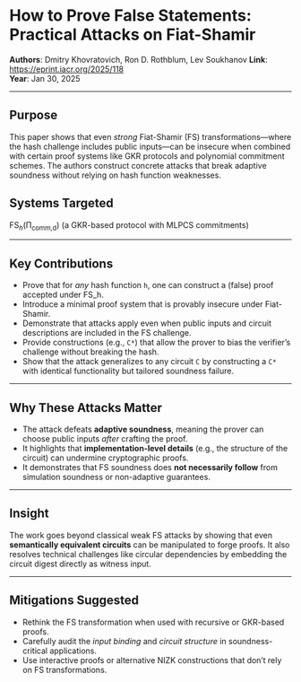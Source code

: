 # How to Prove False Statements: Practical Attacks on Fiat-Shamir

**Authors**: Dmitry Khovratovich, Ron D. Rothblum, Lev Soukhanov
**Link**: https://eprint.iacr.org/2025/118  
**Year**: Jan 30, 2025

---

## Purpose

This paper shows that even *strong* Fiat-Shamir (FS) transformations—where the hash challenge includes public inputs—can be insecure when combined with certain proof systems like GKR protocols and polynomial commitment schemes. The authors construct concrete attacks that break adaptive soundness without relying on hash function weaknesses.

## Systems Targeted

$\text{FS}_h(\text{Π}_\text{comm,d})$ (a GKR-based protocol with MLPCS commitments)

---

## Key Contributions

- Prove that for *any* hash function `h`, one can construct a (false) proof accepted under FS_h.
- Introduce a minimal proof system that is provably insecure under Fiat-Shamir.
- Demonstrate that attacks apply even when public inputs and circuit descriptions are included in the FS challenge.
- Provide constructions (e.g., `C*`) that allow the prover to bias the verifier’s challenge without breaking the hash.
- Show that the attack generalizes to any circuit `C` by constructing a `C*` with identical functionality but tailored soundness failure.

---

## Why These Attacks Matter

- The attack defeats **adaptive soundness**, meaning the prover can choose public inputs *after* crafting the proof.
- It highlights that **implementation-level details** (e.g., the structure of the circuit) can undermine cryptographic proofs.
- It demonstrates that FS soundness does **not necessarily follow** from simulation soundness or non-adaptive guarantees.

---

## Insight

The work goes beyond classical weak FS attacks by showing that even **semantically equivalent circuits** can be manipulated to forge proofs. It also resolves technical challenges like circular dependencies by embedding the circuit digest directly as witness input.

---

## Mitigations Suggested

- Rethink the FS transformation when used with recursive or GKR-based proofs.
- Carefully audit the *input binding* and *circuit structure* in soundness-critical applications.
- Use interactive proofs or alternative NIZK constructions that don’t rely on FS transformations.